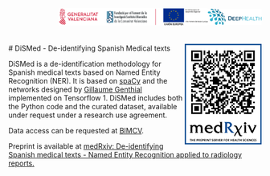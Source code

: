 <div class="clearfix" style="padding: 0px; padding-left: 100px; display: flex; flex-wrap: nowrap; justify-content: space-evenly; align-items:center">
<a href="http://bimcv.cipf.es/"><img src="https://github.com/BIMCV-CSUSP/DiSMed/blob/master/images/logoinst.png?raw=true"</a><a href="http://ceib.san.gva.es"></a><a href="https://deephealth-project.eu/"><img src="https://github.com/BIMCV-CSUSP/DiSMed/blob/master/images/DEEPHEALTH.png" width="240px" class="center-block" style=" display: inline-block;"></a></div>
<br></br>
<div class="clearfix" style="float:right">
<a href="https://www.medrxiv.org/content/10.1101/2020.04.09.20058958v1"><img src="https://github.com/BIMCV-CSUSP/DiSMed/blob/master/images/dismed_qr.png?raw=true" height="200"></a></div>
# DiSMed - De-identifying Spanish Medical texts

DiSMed is a de-identification methodology for Spanish medical texts based on Named Entity Recognition (NER). It is based on  <a href="https://spacy.io/">spaCy</a> and the networks designed by <a href="https://github.com/guillaumegenthial/tf_ner">Gillaume Genthial</a> implemented on Tensorflow 1. DiSMed includes both the Python code and the curated dataset, available under request under a research use agreement.

Data access can be requested at  <a href="http://bimcv.cipf.es/">BIMCV</a>.

Preprint is available at <a href="https://www.medrxiv.org/content/10.1101/2020.04.09.20058958v1">medRxiv: De-identifying Spanish medical texts - Named Entity Recognition applied to radiology reports.</a>
